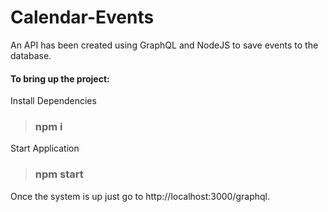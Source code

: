 # Calendar-Events

An API has been created using GraphQL and NodeJS to save events to the database.

#### To bring up the project:

Install Dependencies
> ### npm i
Start Application 
> ### npm start

Once the system is up just go to http://localhost:3000/graphql.
